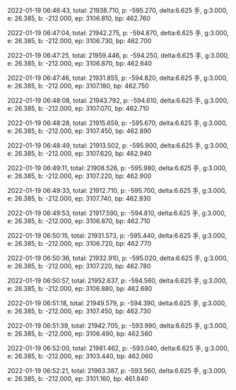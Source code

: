 2022-01-19 06:46:43, total: 21938.710, p: -595.270, delta:6.625 手, g:3.000, e: 26.385, b: -212.000, ep: 3106.810, bp: 462.760

2022-01-19 06:47:04, total: 21942.275, p: -594.870, delta:6.625 手, g:3.000, e: 26.385, b: -212.000, ep: 3106.730, bp: 462.700

2022-01-19 06:47:25, total: 21959.446, p: -594.250, delta:6.625 手, g:3.000, e: 26.385, b: -212.000, ep: 3106.870, bp: 462.640

2022-01-19 06:47:46, total: 21931.855, p: -594.820, delta:6.625 手, g:3.000, e: 26.385, b: -212.000, ep: 3107.180, bp: 462.750

2022-01-19 06:48:08, total: 21943.792, p: -594.610, delta:6.625 手, g:3.000, e: 26.385, b: -212.000, ep: 3107.070, bp: 462.710

2022-01-19 06:48:28, total: 21915.659, p: -595.670, delta:6.625 手, g:3.000, e: 26.385, b: -212.000, ep: 3107.450, bp: 462.890

2022-01-19 06:48:49, total: 21913.502, p: -595.900, delta:6.625 手, g:3.000, e: 26.385, b: -212.000, ep: 3107.620, bp: 462.940

2022-01-19 06:49:11, total: 21908.526, p: -595.980, delta:6.625 手, g:3.000, e: 26.385, b: -212.000, ep: 3107.220, bp: 462.900

2022-01-19 06:49:33, total: 21912.710, p: -595.700, delta:6.625 手, g:3.000, e: 26.385, b: -212.000, ep: 3107.740, bp: 462.930

2022-01-19 06:49:53, total: 21917.590, p: -594.810, delta:6.625 手, g:3.000, e: 26.385, b: -212.000, ep: 3106.870, bp: 462.710

2022-01-19 06:50:15, total: 21931.573, p: -595.440, delta:6.625 手, g:3.000, e: 26.385, b: -212.000, ep: 3106.720, bp: 462.770

2022-01-19 06:50:36, total: 21932.910, p: -595.020, delta:6.625 手, g:3.000, e: 26.385, b: -212.000, ep: 3107.220, bp: 462.780

2022-01-19 06:50:57, total: 21952.637, p: -594.560, delta:6.625 手, g:3.000, e: 26.385, b: -212.000, ep: 3106.880, bp: 462.680

2022-01-19 06:51:18, total: 21949.579, p: -594.390, delta:6.625 手, g:3.000, e: 26.385, b: -212.000, ep: 3107.450, bp: 462.730

2022-01-19 06:51:39, total: 21942.705, p: -593.990, delta:6.625 手, g:3.000, e: 26.385, b: -212.000, ep: 3106.490, bp: 462.560

2022-01-19 06:52:00, total: 21981.462, p: -593.040, delta:6.625 手, g:3.000, e: 26.385, b: -212.000, ep: 3103.440, bp: 462.060

2022-01-19 06:52:21, total: 21963.387, p: -593.560, delta:6.625 手, g:3.000, e: 26.385, b: -212.000, ep: 3101.160, bp: 461.840